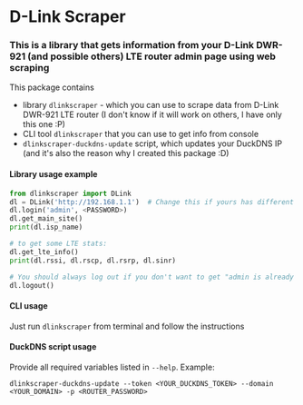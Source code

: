 # D-Link Scraper
### This is a library that gets information from your D-Link DWR-921 (and possible others) LTE router admin page using web scraping

This package contains 
 - library `dlinkscraper` - which you can use to scrape data from D-Link DWR-921 LTE router 
(I don't know if it will work on others, I have only this one :P)
 - CLI tool `dlinkscraper` that you can use to get info from console
 - `dlinkscraper-duckdns-update` script, which updates your DuckDNS IP
(and it's also the reason why I created this package :D)

#### Library usage example
```python
from dlinkscraper import DLink
dl = DLink('http://192.168.1.1')  # Change this if yours has different IP
dl.login('admin', <PASSWORD>)
dl.get_main_site()
print(dl.isp_name)

# to get some LTE stats:
dl.get_lte_info()
print(dl.rssi, dl.rscp, dl.rsrp, dl.sinr)

# You should always log out if you don't want to get "admin is already logged in" later
dl.logout()
```

#### CLI usage
Just run `dlinkscraper` from terminal and follow the instructions

#### DuckDNS script usage
Provide all required variables listed in `--help`. Example:
```shell script
dlinkscraper-duckdns-update --token <YOUR_DUCKDNS_TOKEN> --domain <YOUR_DOMAIN> -p <ROUTER_PASSWORD>
```
